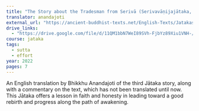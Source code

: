 ```yaml
---
title: "The Story about the Tradesman from Serivā (Serivavāṇijajātaka, Ja 3)"
translator: anandajoti
external_url: "https://ancient-buddhist-texts.net/English-Texts/Jatakas/003-The-Tradesman-from-Seriva.pdf"
drive_links:
  - "https://drive.google.com/file/d/11QM1bbN7WeI89SVh-FjbYz89Xiu1VNH-/view?usp=drive_link"
course: jataka
tags:
  - sutta
  - effort
year: 2022
pages: 7
---
```


An English translation by Bhikkhu Anandajoti of the third Jātaka story, along with a commentary on the text, which has not been translated until now. This Jātaka offers a lesson in faith and honesty in leading toward a good rebirth and progress along the path of awakening.